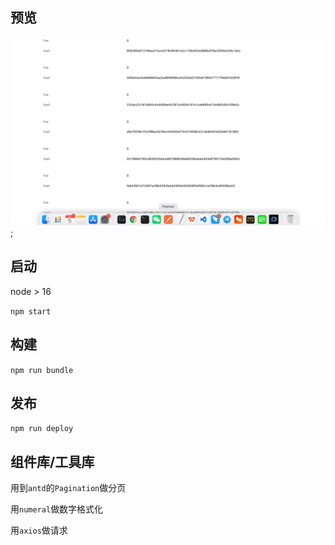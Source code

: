## 预览

![alt](./screenshot.gif);

## 启动

node > 16

`npm start`

## 构建

`npm run bundle`

## 发布

`npm run deploy`

## 组件库/工具库

用到`antd`的`Pagination`做分页

用`numeral`做数字格式化

用`axios`做请求